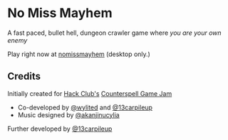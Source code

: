 # No Miss Mayhem

A fast paced, bullet hell, dungeon crawler game where _you are your own enemy_

Play right now at [nomissmayhem](https://nomissmayhem.vercel.app) (desktop only.)

## Credits

Initially created for [Hack Club's](https://hackclub.com/) [Counterspell Game Jam](https://counterspell.hackclub.com/)
- Co-developed by [@wylited](https://github.com/13carpileup) and [@13carpileup](https://github.com/13carpileup)
- Music designed by [@akanjinucylia](https://github.com/akanjinucylia)

Further developed by [@13carpileup](https://github.com/13carpileup)

